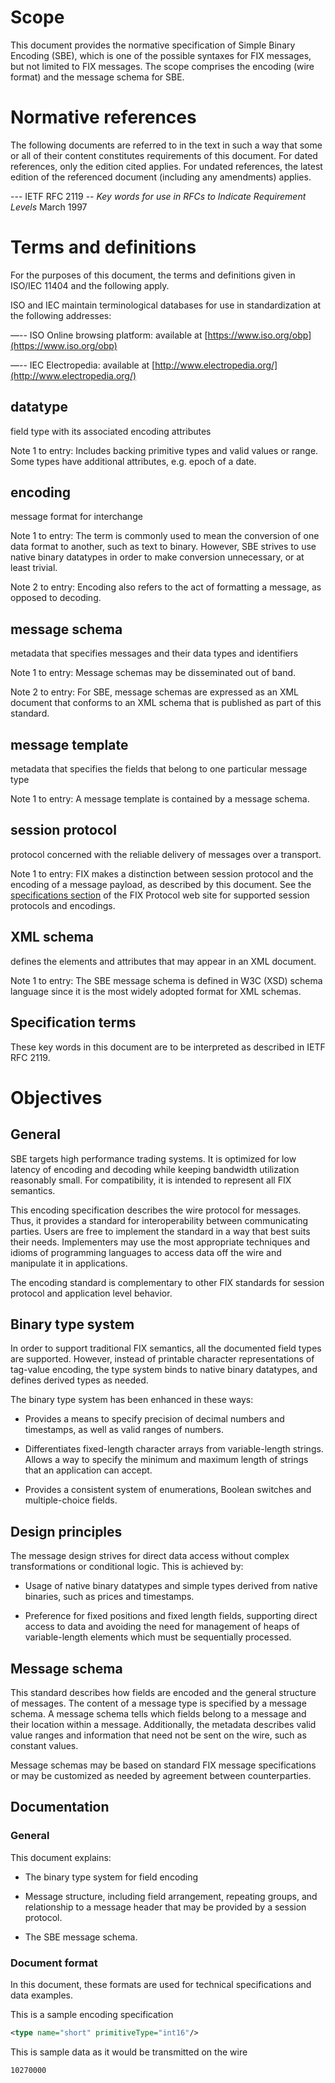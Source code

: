# Scope

This document provides the normative specification of Simple Binary Encoding (SBE), which is one of the possible syntaxes for FIX messages, but not limited to FIX messages. The scope comprises the encoding (wire format) and the message schema for SBE.

# Normative references

The following documents are referred to in the text in such a way that some or all of their content constitutes requirements of this document. For dated references, only the edition cited applies. For undated references, the latest edition of the referenced document (including any amendments) applies.

--- IETF RFC 2119 -- *Key words for use in RFCs to Indicate Requirement Levels* March 1997

# Terms and definitions

For the purposes of this document, the terms and definitions given in ISO/IEC 11404 and the following apply.

ISO and IEC maintain terminological databases for use in standardization at the following addresses:

—--	ISO Online browsing platform: available at [https://www.iso.org/obp](https://www.iso.org/obp)

—--	IEC Electropedia: available at [http://www.electropedia.org/](http://www.electropedia.org/)


## datatype
field type with its associated encoding attributes

Note 1 to entry: Includes backing primitive types and valid values or range. Some types
have additional attributes, e.g. epoch of a date.

## encoding
message format for interchange

Note 1 to entry: The term is commonly used
to mean the conversion of one data format to another, such as text to
binary. However, SBE strives to use native binary
datatypes in order to make conversion unnecessary, or at least trivial.

Note 2 to entry: Encoding also refers to the act of formatting a message, as opposed to decoding.

## message schema
metadata that specifies messages and their data types and identifiers

Note 1 to entry: Message schemas may be disseminated out of band.

Note 2 to entry: For SBE, message schemas are expressed as an XML
document that conforms to an XML schema that is published as part of this standard.

## message template
metadata that specifies the fields that belong to one particular message type

Note 1 to entry: A message template is contained by a
message schema.

## session protocol
protocol concerned with the reliable delivery of messages over a transport.

Note 1 to entry: FIX makes a distinction between
session protocol and the encoding of a message payload, as described by
this document. See the [specifications section](https://www.fixtrading.org/standards/) of the FIX Protocol web site
for supported session protocols and encodings.

## XML schema
defines the elements and attributes that may appear in an XML document.

Note 1 to entry: The SBE message schema is defined in W3C (XSD) schema
language since it is the most widely adopted format for XML schemas.

## Specification terms
These key words in this document are to be interpreted as described in IETF RFC 2119.

# Objectives

## General

SBE targets high performance trading
systems. It is optimized for low latency of encoding and decoding while
keeping bandwidth utilization reasonably small. For compatibility, it is
intended to represent all FIX semantics.

This encoding specification describes the wire protocol for messages.
Thus, it provides a standard for interoperability between communicating
parties. Users are free to implement the standard in a way that best
suits their needs. Implementers may use the most appropriate techniques and idioms of programming languages to access data off the wire and manipulate it in applications.

The encoding standard is complementary to other FIX standards for
session protocol and application level behavior.

## Binary type system

In order to support traditional FIX semantics, all the documented field
types are supported. However, instead of printable character
representations of tag-value encoding, the type system binds to native
binary datatypes, and defines derived types as needed.

The binary type system has been enhanced in these ways:

-   Provides a means to specify precision of decimal numbers and
    timestamps, as well as valid ranges of numbers.

-   Differentiates fixed-length character arrays from variable-length
    strings. Allows a way to specify the minimum and maximum length of
    strings that an application can accept.

-   Provides a consistent system of enumerations, Boolean switches and
    multiple-choice fields.

## Design principles

The message design strives for direct data access without complex
transformations or conditional logic. This is achieved by:

-   Usage of native binary datatypes and simple types derived from
    native binaries, such as prices and timestamps.

-   Preference for fixed positions and fixed length fields, supporting
    direct access to data and avoiding the need for management of heaps
    of variable-length elements which must be sequentially processed.

## Message schema

This standard describes how fields are encoded and the general structure
of messages. The content of a message type is specified by a message
schema. A message schema tells which fields belong to a message and
their location within a message. Additionally, the metadata describes
valid value ranges and information that need not be sent on the wire,
such as constant values.

Message schemas may be based on standard FIX message specifications or
may be customized as needed by agreement between counterparties.

## Documentation

### General

This document explains:

-   The binary type system for field encoding

-   Message structure, including field arrangement, repeating groups,
    and relationship to a message header that may be provided by a
    session protocol.

-   The SBE message schema.

### Document format

In this document, these formats are used for technical specifications
and data examples.

This is a sample encoding specification

```xml
<type name="short" primitiveType="int16"/>
```    

This is sample data as it would be transmitted on the wire

`10270000`

